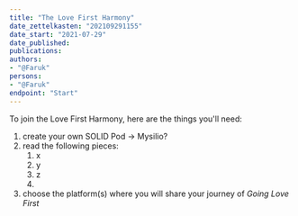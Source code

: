 ```yaml
---
title: "The Love First Harmony"
date_zettelkasten: "202109291155"
date_start: "2021-07-29"
date_published:
publications: 
authors:
- "@Faruk"
persons:
- "@Faruk"
endpoint: "Start"
---
```






To join the Love First Harmony, here are the things you'll need:

1. create your own SOLID Pod -> Mysilio?
2. read the following pieces:
	1. x
	2. y
	3. z
	4. 
3. choose the platform(s) where you will share your journey of *Going Love First*
















